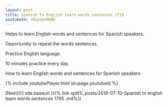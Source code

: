 ```yaml
---
layout: post
title: Spanish to English learn words sentences 1713 
youtubeId: vOzpVpVMGNE
---
```

 
 
Helps to learn English words and sentences for Spanish speakers.

Opportunitiy to repeat the words sentences. 

Practice English language. 
 
10 minutes practice every day. 
 
How to learn English words and sentences for Spanish speakers 
 
{% include youtubePlayer.html id=page.youtubeId %}
 
 
[Next]({{ site.baseurl }}{% link  split1/_posts/2016-07-10-Spanish to english learn words sentences 1795 .md%})
 
